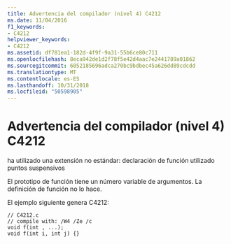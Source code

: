 ```yaml
---
title: Advertencia del compilador (nivel 4) C4212
ms.date: 11/04/2016
f1_keywords:
- C4212
helpviewer_keywords:
- C4212
ms.assetid: df781ea1-182d-4f9f-9a31-55b6ce80c711
ms.openlocfilehash: 8eca942de1d2f78f5e42d4aac7e2441789a01862
ms.sourcegitcommit: 6052185696adca270bc9bdbec45a626dd89cdcdd
ms.translationtype: MT
ms.contentlocale: es-ES
ms.lasthandoff: 10/31/2018
ms.locfileid: "50598905"
---
```

# <a name="compiler-warning-level-4-c4212"></a>Advertencia del compilador (nivel 4) C4212

ha utilizado una extensión no estándar: declaración de función utilizado puntos suspensivos

El prototipo de función tiene un número variable de argumentos. La definición de función no lo hace.

El ejemplo siguiente genera C4212:

```
// C4212.c
// compile with: /W4 /Ze /c
void f(int , ...);
void f(int i, int j) {}
```